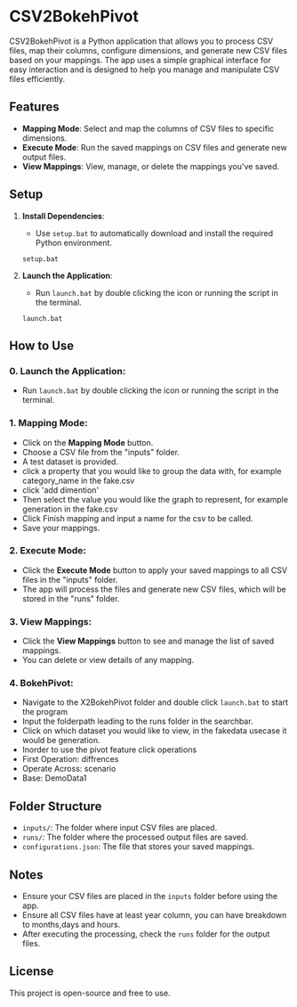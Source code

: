 # CSV2BokehPivot

CSV2BokehPivot is a Python application that allows you to process CSV files, map their columns, configure dimensions, and generate new CSV files based on your mappings. The app uses a simple graphical interface for easy interaction and is designed to help you manage and manipulate CSV files efficiently.

## Features

- **Mapping Mode**: Select and map the columns of CSV files to specific dimensions.
- **Execute Mode**: Run the saved mappings on CSV files and generate new output files.
- **View Mappings**: View, manage, or delete the mappings you've saved.

## Setup

1. **Install Dependencies**:
   - Use `setup.bat` to automatically download and install the required Python environment.

   ```batch
   setup.bat
   ```

2. **Launch the Application**:
   - Run `launch.bat` by double clicking the icon or running the script in the terminal.

   ```batch
   launch.bat
   ```

## How to Use
### 0. **Launch the Application**:
   - Run `launch.bat` by double clicking the icon or running the script in the terminal.

### 1. **Mapping Mode**:
   - Click on the **Mapping Mode** button.
   - Choose a CSV file from the "inputs" folder.
   - A test dataset is provided.
   - click a property that you would like to group the data with, for example category_name in the fake.csv
   - click 'add dimention'
   - Then select the value you would like the graph to represent, for example generation in the fake.csv
   - Click Finish mapping and input a name for the csv to be called.
   - Save your mappings.

### 2. **Execute Mode**:
   - Click the **Execute Mode** button to apply your saved mappings to all CSV files in the "inputs" folder.
   - The app will process the files and generate new CSV files, which will be stored in the "runs" folder.

### 3. **View Mappings**:
   - Click the **View Mappings** button to see and manage the list of saved mappings.
   - You can delete or view details of any mapping.

### 4. **BokehPivot**:
   - Navigate to the X2BokehPivot folder and double click `launch.bat` to start the program 
   - Input the folderpath leading to the runs folder in the searchbar.
   - Click on which dataset you would like to view, in the fakedata usecase it would be generation.
   - Inorder to use the pivot feature click operations
   - First Operation: diffrences
   - Operate Across: scenario
   - Base: DemoData1

## Folder Structure

- `inputs/`: The folder where input CSV files are placed.
- `runs/`: The folder where the processed output files are saved.
- `configurations.json`: The file that stores your saved mappings.

## Notes

- Ensure your CSV files are placed in the `inputs` folder before using the app.
- Ensure all CSV files have at least year column, you can have breakdown to months,days and hours.
- After executing the processing, check the `runs` folder for the output files.

## License

This project is open-source and free to use.
